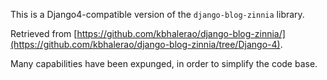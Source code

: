 This is a Django4-compatible version of the `django-blog-zinnia` library.

Retrieved from [https://github.com/kbhalerao/django-blog-zinnia/](https://github.com/kbhalerao/django-blog-zinnia/tree/Django-4).

Many capabilities have been expunged, in order to simplify the code base.
